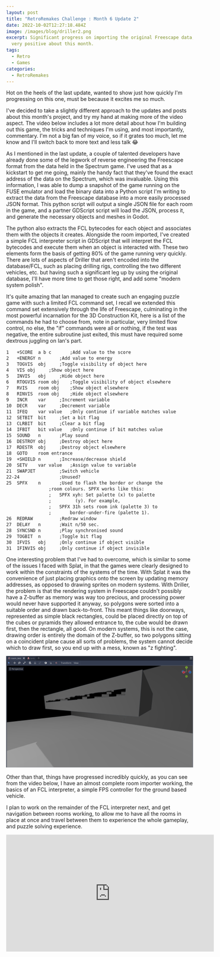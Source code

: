 ```yaml
---
layout: post
title: "RetroRemakes Challenge : Month 6 Update 2"
date: 2022-10-02T12:27:18.484Z
image: /images/blog/driller2.png
excerpt: Significant progress on importing the original Freescape data, feeling
  very positive about this month.
tags:
  - Retro
  - Games
categories:
  - RetroRemakes
---
```

H﻿ot on the heels of the last update, wanted to show just how quickly I'm progressing on this one, must be because it excites me so much.

I﻿'ve decided to take a slightly different approach to the updates and posts about this month's project, and try my hand at making more of the video aspect. The video below includes a lot more detail about how I'm building out this game, the tricks and techniques I'm using, and most importantly, commentary. I'm not a big fan of my voice, so if it grates too much, let me know and I'll switch back to more text and less talk 😂

A﻿s I mentioned in the last update, a couple of talented developers have already done some of the legwork of reverse engineering the Freescape format from the data held in the Spectrum game. I've used that as a kickstart to get me going, mainly the handy fact that they've found the exact address of the data on the Spectrum, which was invaluable. Using this information, I was able to dump a snapshot of the game running on the FUSE emulator and load the binary data into a Python script I'm writing to extract the data from the Freescape database into a more easily processed JSON format. This python script will output a single JSON file for each room in the game, and a partner GDScript script will load the JSON, process it, and generate the necessary objects and meshes in Godot. 

T﻿he python also extracts the FCL bytecodes for each object and associates them with the objects it creates. Alongside the room imported, I've created a simple FCL interpreter script in GDScript that will interpret the FCL bytecodes and execute them when an object is interacted with. These two elements form the basis of getting 80% of the game running very quickly. There are lots of aspects of Driller that aren't encoded into the database/FCL, such as placing drilling rigs, controlling the two different vehicles, etc. but having such a significant leg up by using the original database, I'll have more time to get those right, and add some "modern system polish".

I﻿t's quite amazing that Ian managed to create such an engaging puzzle game with such a limited FCL command set, I recall we extended this command set extensively through the life of Freescape, culminating in the most powerful incarnation for the 3D Construction Kit, here is a list of the commands he had to choose from, note in particular, very limited flow control, no else, the "if" commands were all or nothing, if the test was negative, the entire subroutine just exited, this must have required some dextrous juggling on Ian's part.

```
1	+SCORE  a b c		;Add value to the score
2	+ENERGY	n		;Add value to energy
3	TOGVIS	obj		;Toggle visibility of object here
4	VIS	obj		;Show object here
5	INVIS	obj		;Hide object here
6	RTOGVIS room obj	;Toggle visibility of object elsewhere
7	RVIS    room obj	;Show object elsewhere
8	RINVIS  room obj	;Hide object elsewhere
9	INCR	var		;Increment variable
10	DECR	var		;Decrement variable
11	IFEQ	var value	;Only continue if variable matches value
12	SETBIT	bit		;Set a bit flag
13	CLRBIT	bit		;Clear a bit flag
14	IFBIT	bit value	;Only continue if bit matches value
15	SOUND	n		;Play sound
16	DESTROY obj		;Destroy object here
17	RDESTR  obj		;Destroy object elsewhere
18	GOTO	room entrance
19	+SHIELD n		;Increase/decrease shield
20	SETV	var value	;Assign value to variable
21	SWAPJET			;Switch vehicle
22-24				;Unused?
25	SPFX	n		;Used to flash the border or change the
				;room colours. SPFX works like this:
				;	SPFX xyh: Set palette (x) to palette
				;		  (y). For example, 
				;	SPFX 31h sets room ink (palette 3) to
				;       border-under-fire (palette 1).
26	REDRAW			;Redraw window
27	DELAY	n		;Wait n/50 sec.
28	SYNCSND	n		;Play synchronised sound
29	TOGBIT	n		;Toggle bit flag
30	IFVIS   obj		;Only continue if object visible
31	IFINVIS	obj		;Only continue if object invisible
```

O﻿ne interesting problem that I've had to overcome, which is similar to some of the issues I faced with Splat, in that the games were clearly designed to work within the constraints of the systems of the time. With Splat it was the convenience of just placing graphics onto the screen by updating memory addresses, as opposed to drawing sprites on modern systems. With Driller, the problem is that the rendering system in Freescape couldn't possibly have a Z-buffer as memory was way too precious, and processing power would never have supported it anyway, so polygons were sorted into a suitable order and drawn back-to-front. This meant things like doorways, represented as simple black rectangles, could be placed directly on top of the cubes or pyramids they allowed entrance to, the cube would be drawn first, then the rectangle, all good. On modern systems, this is not the case, drawing order is entirely the domain of the Z-buffer, so two polygons sitting on a coincident plane cause all sorts of problems, the system cannot decide which to draw first, so you end up with a mess, known as "z fighting".

![Image showing z-fighting artifacts](/images/blog/zfighting.png "Z Fighting Artifacts")

O﻿ther than that, things have progressed incredibly quickly, as you can see from the video below, I have an almost complete room importer working, the basics of an FCL interpreter, a simple FPS controller for the ground based vehicle.

I﻿ plan to work on the remainder of the FCL interpreter next, and get navigation between rooms working, to allow me to have all the rooms in place at once and travel between them to experience the whole gameplay, and puzzle solving experience.

<iframe width="560" height="315" src="https://www.youtube.com/embed/C5wUx1ZMmYs" title="YouTube video player" frameborder="0" allow="accelerometer; autoplay; clipboard-write; encrypted-media; gyroscope; picture-in-picture" allowfullscreen></iframe>